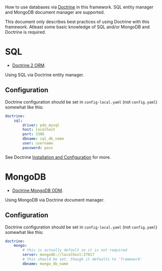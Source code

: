 How to use databases via [Doctrine](http://docs.doctrine-project.org/) in this framework.
SQL entity manager and MongoDB document manager are supported.

This document only describes best practices of using Doctrine with this
framework. Atleast some basic knowledge of SQL and/or MongoDB and Doctrine
is required.

# SQL
* [Doctrine 2 ORM](http://docs.doctrine-project.org/projects/doctrine-orm/).

Using SQL via Doctrine entity manager.

## Configuration
Doctrine configuration should be set in `config-local.yaml` (not `config.yaml`) somewhat like this:
```yaml
doctrine:
    sql:
        driver: pdo_mysql
        host: localhost
        port: 3306
        dbname: sql_db_name
        user: username
        password: pass

```
See Doctrine [Installation and Configuration](http://docs.doctrine-project.org/projects/doctrine-orm/en/latest/reference/configuration.html) for more.

# MongoDB
* [Doctrine MongoDB ODM](http://docs.doctrine-project.org/projects/doctrine-mongodb-odm/).

Using MongoDB via Doctrine document manager.

## Configuration
Doctrine configuration should be set in `config-local.yaml` (not `config.yaml`) somewhat like this:
```yaml
doctrine:
    mongo:
        # this is actually default so it is not required
        server: mongodb://localhost:27017
        # this should be set, though it defaults to 'framework'
        dbname: mongo_db_name

```
